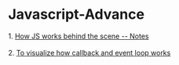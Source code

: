 <h1>Javascript-Advance</h1>
1. <a href="https://drive.google.com/file/d/1ymdHpwzWIICZHO0pheRsxp2cXONwJmyU/view?usp=sharing">How JS works behind the scene -- Notes</a> <br> <br>
2. <a href="https://wesbos.com/javascript/12-advanced-flow-control/66-the-event-loop-and-callback-hell">To visualize how callback and event loop works</a> <br>

